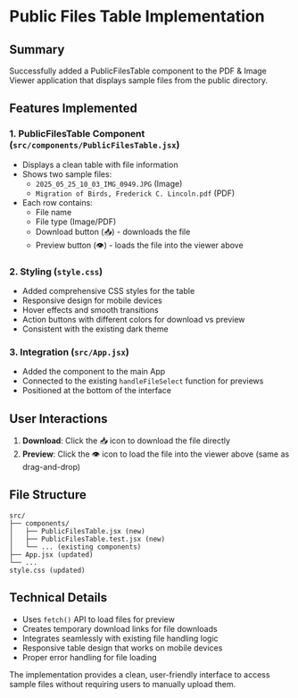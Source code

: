 # Public Files Table Implementation

## Summary

Successfully added a PublicFilesTable component to the PDF & Image Viewer application that displays sample files from the public directory.

## Features Implemented

### 1. PublicFilesTable Component (`src/components/PublicFilesTable.jsx`)

- Displays a clean table with file information
- Shows two sample files:
  - `2025_05_25_10_03_IMG_0949.JPG` (Image)
  - `Migration of Birds, Frederick C. Lincoln.pdf` (PDF)
- Each row contains:
  - File name
  - File type (Image/PDF)
  - Download button (📥) - downloads the file
  - Preview button (👁️) - loads the file into the viewer above

### 2. Styling (`style.css`)

- Added comprehensive CSS styles for the table
- Responsive design for mobile devices
- Hover effects and smooth transitions
- Action buttons with different colors for download vs preview
- Consistent with the existing dark theme

### 3. Integration (`src/App.jsx`)

- Added the component to the main App
- Connected to the existing `handleFileSelect` function for previews
- Positioned at the bottom of the interface

## User Interactions

1. **Download**: Click the 📥 icon to download the file directly
2. **Preview**: Click the 👁️ icon to load the file into the viewer above (same as drag-and-drop)

## File Structure

```
src/
├── components/
│   ├── PublicFilesTable.jsx (new)
│   ├── PublicFilesTable.test.jsx (new)
│   └── ... (existing components)
├── App.jsx (updated)
└── ...
style.css (updated)
```

## Technical Details

- Uses `fetch()` API to load files for preview
- Creates temporary download links for file downloads
- Integrates seamlessly with existing file handling logic
- Responsive table design that works on mobile devices
- Proper error handling for file loading

The implementation provides a clean, user-friendly interface to access sample files without requiring users to manually upload them.
